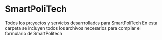 # SmartPoliTech
Todos los proyectos y servicios desarrrollados para SmartPoliTech
En esta carpeta se incluyen todos los archivos necesarios para compilar el formulario de SmartPolitech
